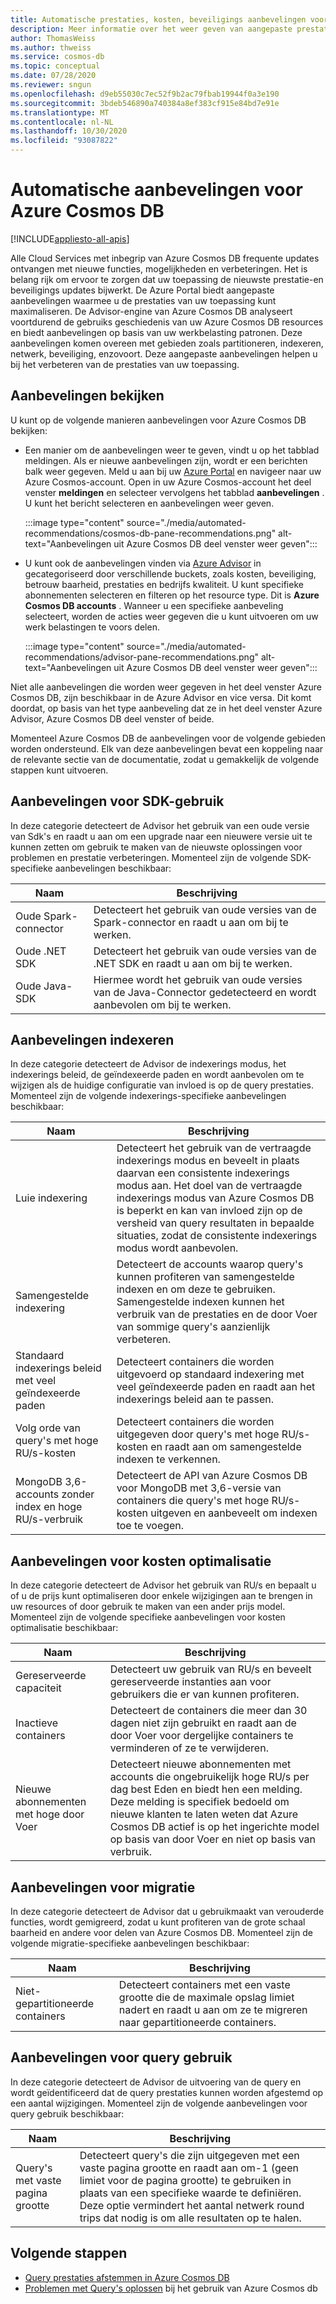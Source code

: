 ```yaml
---
title: Automatische prestaties, kosten, beveiligings aanbevelingen voor Azure Cosmos DB
description: Meer informatie over het weer geven van aangepaste prestaties, kosten, beveiliging en andere aanbevelingen voor Azure Cosmos DB op basis van uw werkbelasting patronen.
author: ThomasWeiss
ms.author: thweiss
ms.service: cosmos-db
ms.topic: conceptual
ms.date: 07/28/2020
ms.reviewer: sngun
ms.openlocfilehash: d9eb55030c7ec52f9b2ac79fbab19944f0a3e190
ms.sourcegitcommit: 3bdeb546890a740384a8ef383cf915e84bd7e91e
ms.translationtype: MT
ms.contentlocale: nl-NL
ms.lasthandoff: 10/30/2020
ms.locfileid: "93087822"
---
```

# <a name="automated-recommendations-for-azure-cosmos-db"></a>Automatische aanbevelingen voor Azure Cosmos DB
[!INCLUDE[appliesto-all-apis](includes/appliesto-all-apis.md)]

Alle Cloud Services met inbegrip van Azure Cosmos DB frequente updates ontvangen met nieuwe functies, mogelijkheden en verbeteringen. Het is belang rijk om ervoor te zorgen dat uw toepassing de nieuwste prestatie-en beveiligings updates bijwerkt. De Azure Portal biedt aangepaste aanbevelingen waarmee u de prestaties van uw toepassing kunt maximaliseren. De Advisor-engine van Azure Cosmos DB analyseert voortdurend de gebruiks geschiedenis van uw Azure Cosmos DB resources en biedt aanbevelingen op basis van uw werkbelasting patronen. Deze aanbevelingen komen overeen met gebieden zoals partitioneren, indexeren, netwerk, beveiliging, enzovoort. Deze aangepaste aanbevelingen helpen u bij het verbeteren van de prestaties van uw toepassing.

## <a name="view-recommendations"></a>Aanbevelingen bekijken

U kunt op de volgende manieren aanbevelingen voor Azure Cosmos DB bekijken:

- Een manier om de aanbevelingen weer te geven, vindt u op het tabblad meldingen. Als er nieuwe aanbevelingen zijn, wordt er een berichten balk weer gegeven. Meld u aan bij uw [Azure Portal](https://portal.azure.com) en navigeer naar uw Azure Cosmos-account. Open in uw Azure Cosmos-account het deel venster **meldingen** en selecteer vervolgens het tabblad **aanbevelingen** . U kunt het bericht selecteren en aanbevelingen weer geven.  

   :::image type="content" source="./media/automated-recommendations/cosmos-db-pane-recommendations.png" alt-text="Aanbevelingen uit Azure Cosmos DB deel venster weer geven":::

- U kunt ook de aanbevelingen vinden via [Azure Advisor](../advisor/advisor-overview.md) in gecategoriseerd door verschillende buckets, zoals kosten, beveiliging, betrouw baarheid, prestaties en bedrijfs kwaliteit. U kunt specifieke abonnementen selecteren en filteren op het resource type. Dit is **Azure Cosmos DB accounts** .  Wanneer u een specifieke aanbeveling selecteert, worden de acties weer gegeven die u kunt uitvoeren om uw werk belastingen te voors delen.

   :::image type="content" source="./media/automated-recommendations/advisor-pane-recommendations.png" alt-text="Aanbevelingen uit Azure Cosmos DB deel venster weer geven":::

Niet alle aanbevelingen die worden weer gegeven in het deel venster Azure Cosmos DB, zijn beschikbaar in de Azure Advisor en vice versa. Dit komt doordat, op basis van het type aanbeveling dat ze in het deel venster Azure Advisor, Azure Cosmos DB deel venster of beide.

Momenteel Azure Cosmos DB de aanbevelingen voor de volgende gebieden worden ondersteund. Elk van deze aanbevelingen bevat een koppeling naar de relevante sectie van de documentatie, zodat u gemakkelijk de volgende stappen kunt uitvoeren.

## <a name="sdk-usage-recommendations"></a>Aanbevelingen voor SDK-gebruik

In deze categorie detecteert de Advisor het gebruik van een oude versie van Sdk's en raadt u aan om een upgrade naar een nieuwere versie uit te kunnen zetten om gebruik te maken van de nieuwste oplossingen voor problemen en prestatie verbeteringen. Momenteel zijn de volgende SDK-specifieke aanbevelingen beschikbaar:

|Naam  |Beschrijving  |
|---------|---------|
| Oude Spark-connector | Detecteert het gebruik van oude versies van de Spark-connector en raadt u aan om bij te werken. |
| Oude .NET SDK | Detecteert het gebruik van oude versies van de .NET SDK en raadt u aan om bij te werken. |
| Oude Java-SDK | Hiermee wordt het gebruik van oude versies van de Java-Connector gedetecteerd en wordt aanbevolen om bij te werken. |

## <a name="indexing-recommendations"></a>Aanbevelingen indexeren

In deze categorie detecteert de Advisor de indexerings modus, het indexerings beleid, de geïndexeerde paden en wordt aanbevolen om te wijzigen als de huidige configuratie van invloed is op de query prestaties. Momenteel zijn de volgende indexerings-specifieke aanbevelingen beschikbaar:

|Naam  |Beschrijving  |
|---------|---------|
| Luie indexering | Detecteert het gebruik van de vertraagde indexerings modus en beveelt in plaats daarvan een consistente indexerings modus aan. Het doel van de vertraagde indexerings modus van Azure Cosmos DB is beperkt en kan van invloed zijn op de versheid van query resultaten in bepaalde situaties, zodat de consistente indexerings modus wordt aanbevolen. |
| Samengestelde indexering| Detecteert de accounts waarop query's kunnen profiteren van samengestelde indexen en om deze te gebruiken. Samengestelde indexen kunnen het verbruik van de prestaties en de door Voer van sommige query's aanzienlijk verbeteren.|
| Standaard indexerings beleid met veel geïndexeerde paden | Detecteert containers die worden uitgevoerd op standaard indexering met veel geïndexeerde paden en raadt aan het indexerings beleid aan te passen.|
| Volg orde van query's met hoge RU/s-kosten| Detecteert containers die worden uitgegeven door query's met hoge RU/s-kosten en raadt aan om samengestelde indexen te verkennen.|
| MongoDB 3,6-accounts zonder index en hoge RU/s-verbruik| Detecteert de API van Azure Cosmos DB voor MongoDB met 3,6-versie van containers die query's met hoge RU/s-kosten uitgeven en aanbeveelt om indexen toe te voegen.|

## <a name="cost-optimization-recommendations"></a>Aanbevelingen voor kosten optimalisatie

In deze categorie detecteert de Advisor het gebruik van RU/s en bepaalt u of u de prijs kunt optimaliseren door enkele wijzigingen aan te brengen in uw resources of door gebruik te maken van een ander prijs model. Momenteel zijn de volgende specifieke aanbevelingen voor kosten optimalisatie beschikbaar:

|Naam  |Beschrijving  |
|---------|---------|
| Gereserveerde capaciteit | Detecteert uw gebruik van RU/s en beveelt gereserveerde instanties aan voor gebruikers die er van kunnen profiteren. |
| Inactieve containers | Detecteert de containers die meer dan 30 dagen niet zijn gebruikt en raadt aan de door Voer voor dergelijke containers te verminderen of ze te verwijderen.|
| Nieuwe abonnementen met hoge door Voer | Detecteert nieuwe abonnementen met accounts die ongebruikelijk hoge RU/s per dag best Eden en biedt hen een melding. Deze melding is specifiek bedoeld om nieuwe klanten te laten weten dat Azure Cosmos DB actief is op het ingerichte model op basis van door Voer en niet op basis van verbruik. |

## <a name="migration-recommendations"></a>Aanbevelingen voor migratie

In deze categorie detecteert de Advisor dat u gebruikmaakt van verouderde functies, wordt gemigreerd, zodat u kunt profiteren van de grote schaal baarheid en andere voor delen van Azure Cosmos DB. Momenteel zijn de volgende migratie-specifieke aanbevelingen beschikbaar:

|Naam  |Beschrijving  |
|---------|---------|
| Niet-gepartitioneerde containers | Detecteert containers met een vaste grootte die de maximale opslag limiet nadert en raadt u aan om ze te migreren naar gepartitioneerde containers.|

## <a name="query-usage-recommendations"></a>Aanbevelingen voor query gebruik

In deze categorie detecteert de Advisor de uitvoering van de query en wordt geïdentificeerd dat de query prestaties kunnen worden afgestemd op een aantal wijzigingen. Momenteel zijn de volgende aanbevelingen voor query gebruik beschikbaar:

|Naam  |Beschrijving  |
|---------|---------|
| Query's met vaste pagina grootte | Detecteert query's die zijn uitgegeven met een vaste pagina grootte en raadt aan om-1 (geen limiet voor de pagina grootte) te gebruiken in plaats van een specifieke waarde te definiëren. Deze optie vermindert het aantal netwerk round trips dat nodig is om alle resultaten op te halen. |

## <a name="next-steps"></a>Volgende stappen

* [Query prestaties afstemmen in Azure Cosmos DB](sql-api-query-metrics.md)
* [Problemen met Query's oplossen](troubleshoot-query-performance.md) bij het gebruik van Azure Cosmos db
